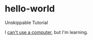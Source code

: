 # hello-world
Unskippable Tutorial

I [can't use a computer](http://www.coding2learn.org/blog/2013/07/29/kids-cant-use-computers/), but I'm learning.

